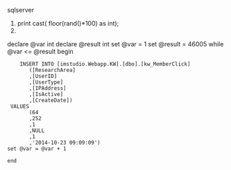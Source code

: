 sqlserver 
1. print cast( floor(rand()*100) as int);
2. 
declare @var int
declare @result int
set @var = 1
set @result = 46005
while @var <= @result
	begin

		INSERT INTO [imstudio.Webapp.KW].[dbo].[kw_MemberClick]
           ([ResearchArea]
           ,[UserID]
           ,[UserType]
           ,[IPAddress]
           ,[IsActive]
           ,[CreateDate])
     VALUES
           (64
           ,252
           ,1
           ,NULL
           ,1
           ,'2014-10-23 09:09:09')
    set @var = @var + 1
	
	end